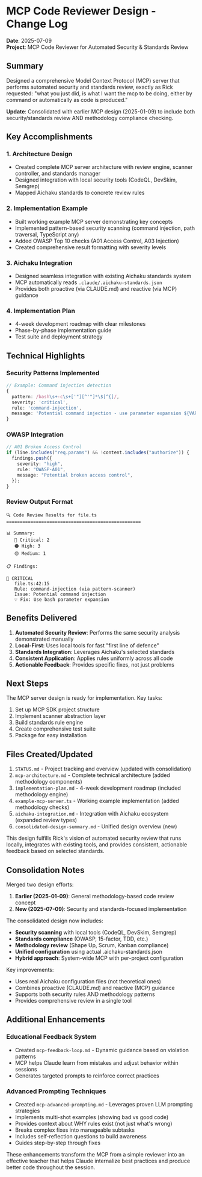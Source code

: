 # MCP Code Reviewer Design - Change Log

**Date**: 2025-07-09\
**Project**: MCP Code Reviewer for Automated Security & Standards Review

## Summary

Designed a comprehensive Model Context Protocol (MCP) server that performs
automated security and standards review, exactly as Rick requested: "what you
just did, is what I want the mcp to be doing, either by command or automatically
as code is produced."

**Update**: Consolidated with earlier MCP design (2025-01-09) to include both
security/standards review AND methodology compliance checking.

## Key Accomplishments

### 1. Architecture Design

- Created complete MCP server architecture with review engine, scanner
  controller, and standards manager
- Designed integration with local security tools (CodeQL, DevSkim, Semgrep)
- Mapped Aichaku standards to concrete review rules

### 2. Implementation Example

- Built working example MCP server demonstrating key concepts
- Implemented pattern-based security scanning (command injection, path
  traversal, TypeScript any)
- Added OWASP Top 10 checks (A01 Access Control, A03 Injection)
- Created comprehensive result formatting with severity levels

### 3. Aichaku Integration

- Designed seamless integration with existing Aichaku standards system
- MCP automatically reads `.claude/.aichaku-standards.json`
- Provides both proactive (via CLAUDE.md) and reactive (via MCP) guidance

### 4. Implementation Plan

- 4-week development roadmap with clear milestones
- Phase-by-phase implementation guide
- Test suite and deployment strategy

## Technical Highlights

### Security Patterns Implemented

```typescript
// Example: Command injection detection
{
  pattern: /bash\s+-c\s+['"][^'"]*\$[^{]/,
  severity: 'critical',
  rule: 'command-injection',
  message: 'Potential command injection - use parameter expansion ${VAR}'
}
```

### OWASP Integration

```typescript
// A01 Broken Access Control
if (line.includes("req.params") && !content.includes("authorize")) {
  findings.push({
    severity: "high",
    rule: "OWASP-A01",
    message: "Potential broken access control",
  });
}
```

### Review Output Format

```
🔍 Code Review Results for file.ts
==================================================

📊 Summary:
   🔴 Critical: 2
   🟠 High: 3
   🟡 Medium: 1

📋 Findings:

🔴 CRITICAL
   file.ts:42:15
   Rule: command-injection (via pattern-scanner)
   Issue: Potential command injection
   💡 Fix: Use bash parameter expansion
```

## Benefits Delivered

1. **Automated Security Review**: Performs the same security analysis
   demonstrated manually
2. **Local-First**: Uses local tools for fast "first line of defence"
3. **Standards Integration**: Leverages Aichaku's selected standards
4. **Consistent Application**: Applies rules uniformly across all code
5. **Actionable Feedback**: Provides specific fixes, not just problems

## Next Steps

The MCP server design is ready for implementation. Key tasks:

1. Set up MCP SDK project structure
2. Implement scanner abstraction layer
3. Build standards rule engine
4. Create comprehensive test suite
5. Package for easy installation

## Files Created/Updated

1. `STATUS.md` - Project tracking and overview (updated with consolidation)
2. `mcp-architecture.md` - Complete technical architecture (added methodology
   components)
3. `implementation-plan.md` - 4-week development roadmap (included methodology
   engine)
4. `example-mcp-server.ts` - Working example implementation (added methodology
   checks)
5. `aichaku-integration.md` - Integration with Aichaku ecosystem (expanded
   review types)
6. `consolidated-design-summary.md` - Unified design overview (new)

This design fulfills Rick's vision of automated security review that runs
locally, integrates with existing tools, and provides consistent, actionable
feedback based on selected standards.

## Consolidation Notes

Merged two design efforts:

1. **Earlier (2025-01-09)**: General methodology-based code review concept
2. **New (2025-07-09)**: Security and standards-focused implementation

The consolidated design now includes:

- **Security scanning** with local tools (CodeQL, DevSkim, Semgrep)
- **Standards compliance** (OWASP, 15-factor, TDD, etc.)
- **Methodology review** (Shape Up, Scrum, Kanban compliance)
- **Unified configuration** using actual .aichaku-standards.json
- **Hybrid approach**: System-wide MCP with per-project configuration

Key improvements:

- Uses real Aichaku configuration files (not theoretical ones)
- Combines proactive (CLAUDE.md) and reactive (MCP) guidance
- Supports both security rules AND methodology patterns
- Provides comprehensive review in a single tool

## Additional Enhancements

### Educational Feedback System

- Created `mcp-feedback-loop.md` - Dynamic guidance based on violation patterns
- MCP helps Claude learn from mistakes and adjust behavior within sessions
- Generates targeted prompts to reinforce correct practices

### Advanced Prompting Techniques

- Created `mcp-advanced-prompting.md` - Leverages proven LLM prompting
  strategies
- Implements multi-shot examples (showing bad vs good code)
- Provides context about WHY rules exist (not just what's wrong)
- Breaks complex fixes into manageable subtasks
- Includes self-reflection questions to build awareness
- Guides step-by-step through fixes

These enhancements transform the MCP from a simple reviewer into an effective
teacher that helps Claude internalize best practices and produce better code
throughout the session.
